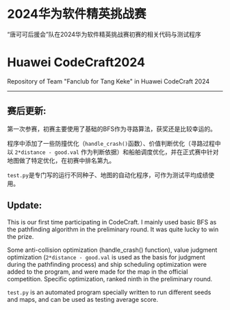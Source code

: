 # 2024华为软件精英挑战赛
“唐可可后援会”队在2024华为软件精英挑战赛初赛的相关代码与测试程序

# Huawei CodeCraft2024
Repository of Team "Fanclub for Tang Keke" in Huawei CodeCraft 2024

-----------
## 赛后更新: 
第一次参赛，初赛主要使用了基础的BFS作为寻路算法，获奖还是比较幸运的。

程序中添加了一些防撞优化（`handle_crash()`函数）、价值判断优化（寻路过程中以 `2*distance - good.val` 作为判断依据）和船舶调度优化，并在正式赛中针对地图做了特定优化，在初赛中排名第九。

`test.py`是专门写的运行不同种子、地图的自动化程序，可作为测试平均成绩使用。

## Update:
This is our first time participating in CodeCraft. I mainly used basic BFS as the pathfinding algorithm in the preliminary round. It was quite lucky to win the prize.

Some anti-collision optimization (handle_crash() function), value judgment optimization (`2*distance - good.val` is used as the basis for judgment during the pathfinding process) and ship scheduling optimization were added to the program, and were made for the map in the official competition. Specific optimization, ranked ninth in the preliminary round.

`test.py` is an automated program specially written to run different seeds and maps, and can be used as testing average score.
